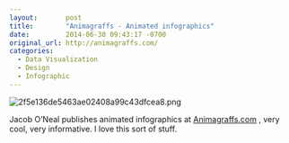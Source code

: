 ```yaml
---
layout:       post
title:        "Animagraffs - Animated infographics"
date:         2014-06-30 09:43:17 -0700
original_url: http://animagraffs.com/
categories:
  - Data Visualization
  - Design
  - Infographic
---
```


  ![2f5e136de5463ae02408a99c43dfcea8.png](/attachments/2f5e136de5463ae02408a99c43dfcea8/image.png)  

 Jacob O’Neal publishes animated infographics at  [Animagraffs.com](http://animagraffs.com) , very cool, very informative. I love this sort of stuff. 

 
